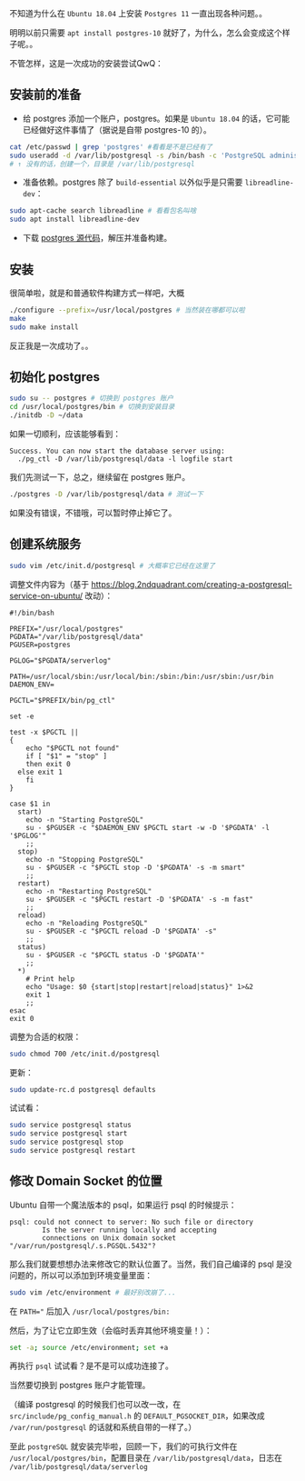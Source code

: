 不知道为什么在 `Ubuntu 18.04` 上安装 `Postgres 11` 一直出现各种问题。。

明明以前只需要 `apt install postgres-10` 就好了，为什么，怎么会变成这个样子呢。。

不管怎样，这是一次成功的安装尝试QwQ：

## 安装前的准备

+ 给 postgres 添加一个账户，postgres。如果是 `Ubuntu 18.04` 的话，它可能已经做好这件事情了（据说是自带 postgres-10 的）。

```bash
cat /etc/passwd | grep 'postgres' #看看是不是已经有了
sudo useradd -d /var/lib/postgresql -s /bin/bash -c 'PostgreSQL administrator' -m postgres
# ↑ 没有的话，创建一个，目录是 /var/lib/postgresql
```

+ 准备依赖。postgres 除了 `build-essential` 以外似乎是只需要 `libreadline-dev`：

```bash
sudo apt-cache search libreadline # 看看包名叫啥
sudo apt install libreadline-dev
```

+ 下载 [postgres 源代码](https://www.postgresql.org/ftp/source/)，解压并准备构建。

## 安装

很简单啦，就是和普通软件构建方式一样吧，大概

```bash
./configure --prefix=/usr/local/postgres # 当然装在哪都可以啦
make
sudo make install
```

反正我是一次成功了。。

## 初始化 postgres

```bash
sudo su -- postgres # 切换到 postgres 账户
cd /usr/local/postgres/bin # 切换到安装目录
./initdb -D ~/data
```

如果一切顺利，应该能够看到：

```
Success. You can now start the database server using:
  ./pg_ctl -D /var/lib/postgresql/data -l logfile start
```

我们先测试一下，总之，继续留在 postgres 账户。

```bash
./postgres -D /var/lib/postgresql/data # 测试一下
```

如果没有错误，不错哦，可以暂时停止掉它了。

## 创建系统服务

```bash
sudo vim /etc/init.d/postgresql # 大概率它已经在这里了
```

调整文件内容为（基于 https://blog.2ndquadrant.com/creating-a-postgresql-service-on-ubuntu/ 改动）：

```shell
#!/bin/bash

PREFIX="/usr/local/postgres"
PGDATA="/var/lib/postgresql/data"
PGUSER=postgres

PGLOG="$PGDATA/serverlog"

PATH=/usr/local/sbin:/usr/local/bin:/sbin:/bin:/usr/sbin:/usr/bin
DAEMON_ENV=

PGCTL="$PREFIX/bin/pg_ctl"

set -e

test -x $PGCTL ||
{
    echo "$PGCTL not found"
    if [ "$1" = "stop" ]
    then exit 0
  else exit 1
    fi
}

case $1 in
  start)
    echo -n "Starting PostgreSQL"
    su - $PGUSER -c "$DAEMON_ENV $PGCTL start -w -D '$PGDATA' -l '$PGLOG'"
    ;;
  stop)
    echo -n "Stopping PostgreSQL"
    su - $PGUSER -c "$PGCTL stop -D '$PGDATA' -s -m smart"
    ;;
  restart)
    echo -n "Restarting PostgreSQL"
    su - $PGUSER -c "$PGCTL restart -D '$PGDATA' -s -m fast"
    ;;
  reload)
    echo -n "Reloading PostgreSQL"
    su - $PGUSER -c "$PGCTL reload -D '$PGDATA' -s"
    ;;
  status)
    su - $PGUSER -c "$PGCTL status -D '$PGDATA'"
    ;;
  *)
    # Print help
    echo "Usage: $0 {start|stop|restart|reload|status}" 1>&2
    exit 1
    ;;
esac
exit 0
```

调整为合适的权限：

```bash
sudo chmod 700 /etc/init.d/postgresql
```

更新：

```bash
sudo update-rc.d postgresql defaults
```

试试看：

```bash
sudo service postgresql status
sudo service postgresql start
sudo service postgresql stop
sudo service postgresql restart
```

## 修改 Domain Socket 的位置

Ubuntu 自带一个魔法版本的 psql，如果运行 psql 的时候提示：

```
psql: could not connect to server: No such file or directory
        Is the server running locally and accepting
        connections on Unix domain socket "/var/run/postgresql/.s.PGSQL.5432"?
```

那么我们就要想想办法来修改它的默认位置了。当然，我们自己编译的 psql 是没问题的，所以可以添加到环境变量里面：

```bash
sudo vim /etc/environment # 最好别改崩了...
```

在 `PATH="` 后加入 `/usr/local/postgres/bin:`

然后，为了让它立即生效（会临时丢弃其他环境变量！）：

```bash
set -a; source /etc/environment; set +a
```

再执行 `psql` 试试看？是不是可以成功连接了。

当然要切换到 postgres 账户才能管理。

（编译 postgresql 的时候我们也可以改一改，在 `src/include/pg_config_manual.h` 的 `DEFAULT_PGSOCKET_DIR`，如果改成 `/var/run/postgresql` 的话就和系统自带的一样了。）

至此 `postgreSQL` 就安装完毕啦，回顾一下，我们的可执行文件在 `/usr/local/postgres/bin`，配置目录在 `/var/lib/postgresql/data`，日志在 `/var/lib/postgresql/data/serverlog`
